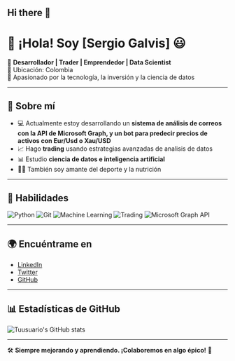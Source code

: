 ## Hi there 👋

# 👋 ¡Hola! Soy [Sergio Galvis] 😃  

🎯 **Desarrollador | Trader | Emprendedor | Data Scientist**  
📍 Ubicación: Colombia  
🚀 Apasionado por la tecnología, la inversión y la ciencia de datos  

---

## 🚀 Sobre mí  
- 💻 Actualmente estoy desarrollando un **sistema de análisis de correos con la API de Microsoft Graph, y un bot para predecir precios de activos con Eur/Usd o Xau/USD**  
- 📈 Hago **trading** usando estrategias avanzadas de analisis de datos  
- 📊 Estudio **ciencia de datos e inteligencia artificial**  
- 🏋️‍♂️ También soy amante del deporte y la nutrición  

---

## 📌 Habilidades  
![Python](https://img.shields.io/badge/Python-3776AB?style=for-the-badge&logo=python&logoColor=white)
![Git](https://img.shields.io/badge/Git-F05032?style=for-the-badge&logo=git&logoColor=white)
![Machine Learning](https://img.shields.io/badge/Machine%20Learning-%232C5263.svg?style=for-the-badge)
![Trading](https://img.shields.io/badge/Trading-%230D5A83.svg?style=for-the-badge)
![Microsoft Graph API](https://img.shields.io/badge/Microsoft%20Graph%20API-%230078D4.svg?style=for-the-badge&logo=microsoft&logoColor=white)

---

## 🌍 Encuéntrame en  
- [LinkedIn](https://www.linkedin.com/in/tuusuario/)
- [Twitter](https://twitter.com/tuusuario/)
- [GitHub](https://github.com/checho10777)

---

## 📊 Estadísticas de GitHub  
![Tuusuario's GitHub stats](https://github-readme-stats.vercel.app/api?username=tuusuario&show_icons=true&theme=tokyonight)

---
🛠 **Siempre mejorando y aprendiendo. ¡Colaboremos en algo épico!** 🚀

